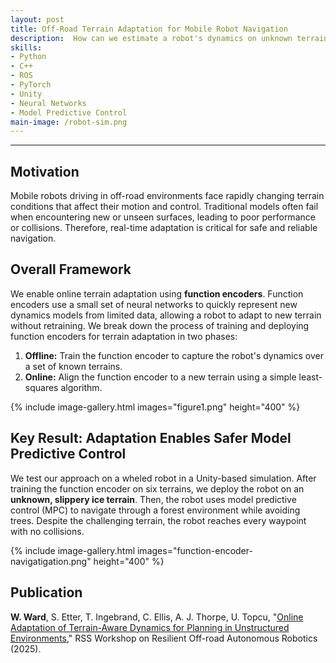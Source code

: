 ```yaml
---
layout: post
title: Off-Road Terrain Adaptation for Mobile Robot Navigation
description:  How can we estimate a robot's dynamics on unknown terrains at runtime? We developed a learned model that helps mobile robots quickly adapt to new terrain conditions, improving navigation accuracy and collision avoidance. 
skills: 
- Python
- C++
- ROS
- PyTorch
- Unity
- Neural Networks
- Model Predictive Control
main-image: /robot-sim.png
---
```


---
## Motivation
Mobile robots driving in off-road environments face rapidly changing terrain conditions that affect their motion and control. Traditional models often fail when encountering new or unseen surfaces, leading to poor performance or collisions. Therefore, real-time adaptation is critical for safe and reliable navigation. 

## Overall Framework
We enable online terrain adaptation using **function encoders**. Function encoders use a small set of neural networks to quickly represent new dynamics models from limited data, allowing a robot to adapt to new terrain without retraining. We break down the process of training and deploying function encoders for terrain adaptation in two phases:

1. **Offline:** Train the function encoder to capture the robot's dynamics over a set of known terrains.
2. **Online:** Align the function encoder to a new terrain using a simple least-squares algorithm.

{% include image-gallery.html images="figure1.png" height="400" %}

## Key Result: Adaptation Enables Safer Model Predictive Control
We test our approach on a wheled robot in a Unity-based simulation. After training the function encoder on six terrains, we deploy the robot on an **unknown, slippery ice terrain**. Then, the robot uses model predictive control (MPC) to navigate through a forest environment while avoiding trees. Despite the challenging terrain, the robot reaches every waypoint with no collisions. 

{% include image-gallery.html images="function-encoder-navigatigation.png" height="400" %}

## Publication
**W. Ward**, S. Etter, T. Ingebrand, C. Ellis, A. J. Thorpe, U. Topcu, "[Online Adaptation of Terrain-Aware Dynamics for Planning in Unstructured Environments](https://arxiv.org/abs/2506.04484)," RSS Workshop on Resilient Off-road Autonomous Robotics (2025).
